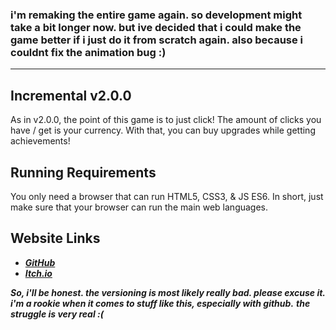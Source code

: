 ### i'm remaking the entire game again. so development might take a bit longer now. but ive decided that i could make the game better if i just do it from scratch again. also because i couldnt fix the animation bug :)

---------------------------------------------------------------------------------------------------------------------------------------------------------

## Incremental v2.0.0
As in v2.0.0, the point of this game is to just click! The amount of clicks you have / get is your currency.
With that, you can buy upgrades while getting achievements!

## Running Requirements
You only need a browser that can run HTML5, CSS3, & JS ES6. In short, just make sure that your browser can run the main web languages.  

## Website Links
- [**_GitHub_**](https://xdconfirm.github.io/Incremental-v2.0.0/)
- [**_Itch.io_**](https://xdconfirmed.itch.io/incrementalv1-4-2)

**_So, i'll be honest. the versioning is most likely really bad. please excuse it. i'm a rookie when it comes to stuff like this, especially with github._**
**_the struggle is very real :(_**
